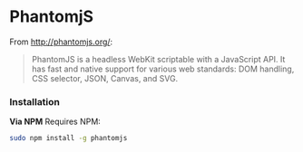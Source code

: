 # PhantomjS

From http://phantomjs.org/:

> PhantomJS is a headless WebKit scriptable with a JavaScript API. It has fast and native support for various web standards: DOM handling, CSS selector, JSON, Canvas, and SVG.

### Installation

**Via NPM**
Requires NPM:
```bash
sudo npm install -g phantomjs
```
